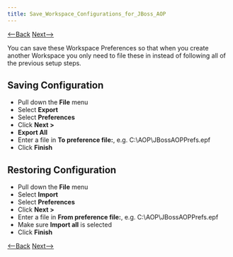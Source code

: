```yaml
---
title: Save_Workspace_Configurations_for_JBoss_AOP
---
```

[<--Back](Eclipse_Java_Project_Preferences_for_JBoss_AOP) [Next-->](Environment_Configuration_for_JBOSS_AOP)

You can save these Workspace Preferences so that when you create another Workspace you only need to file these in instead of following all of the previous setup steps.

## Saving Configuration
* Pull down the **File** menu
* Select **Export**
* Select **Preferences**
* Click **Next >**
* **Export All**
* Enter a file in **To preference file:**, e.g. C:\AOP\JBossAOPPrefs.epf
* Click **Finish**

## Restoring Configuration
* Pull down the **File** menu
* Select **Import**
* Select **Preferences**
* Click **Next >**
* Enter a file in **From preference file:**, e.g. C:\AOP\JBossAOPPrefs.epf
* Make sure **Import all** is selected
* Click **Finish**

[<--Back](Eclipse_Java_Project_Preferences_for_JBoss_AOP) [Next-->](Environment_Configuration_for_JBOSS_AOP)
